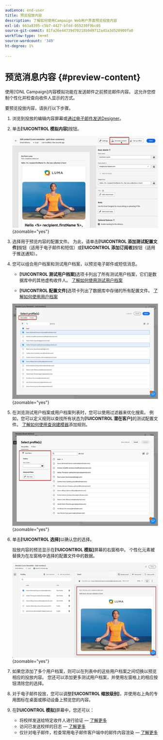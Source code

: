 ```yaml
---
audience: end-user
title: 预览投放内容
description: 了解如何使用Campaign Web用户界面预览投放内容
exl-id: 663a8395-c5b7-4427-bfdd-055230f9bc05
source-git-commit: 81fa26e44739d70218b949712a41a3d520900fa0
workflow-type: tm+mt
source-wordcount: '349'
ht-degree: 1%

---
```



# 预览消息内容 {#preview-content}

使用[!DNL Campaign]内容模拟功能在发送邮件之前预览邮件内容。 这允许您控制个性化并检查向收件人显示的方式。

要预览投放内容，请执行以下步骤。

1. 浏览到投放的编辑内容屏幕或[通过电子邮件发送Designer](../email/get-started-email-designer.md)。

1. 单击&#x200B;**[!UICONTROL 模拟内容]**&#x200B;按钮。

   ![](assets/simulate-button.png){zoomable="yes"}

1. 选择用于预览内容的配置文件。 为此，请单击&#x200B;**[!UICONTROL 添加测试配置文件]**&#x200B;按钮（适用于电子邮件和短信）或&#x200B;**[!UICONTROL 添加订阅者]**&#x200B;按钮（适用于推送通知）。

1. 您可以组合用户档案和测试用户档案，以预览电子邮件或短信消息。

   * **[!UICONTROL 测试用户档案]**&#x200B;选项卡列出了所有测试用户档案，它们是数据库中的其他虚构收件人。 [了解如何使用测试用户档案](../audience/test-profiles.md)

   * **[!UICONTROL 配置文件]**&#x200B;选项卡列出了数据库中存储的所有配置文件。 [了解如何使用用户档案](../audience/about-recipients.md)

   ![](assets/simulate-select-profiles.png){zoomable="yes"}

1. 在浏览测试用户档案或用户档案列表时，您可以使用过滤器来优化搜索。 例如，您可以定义规则以查找所有状态为&#x200B;**[!UICONTROL 潜在客户]**&#x200B;的测试配置文件。 [了解如何使用查询建模器](../query/query-modeler-overview.md)添加规则。

   ![](assets/simulate-test-profile-filter.png){zoomable="yes"}

1. 单击&#x200B;**[!UICONTROL 选择]**&#x200B;以确认您的选择。

   投放内容的预览显示在&#x200B;**[!UICONTROL 模拟]**&#x200B;屏幕的右窗格中。 个性化元素被替换为在左窗格中选择的配置文件中的数据。

   ![](assets/simulate-preview.png){zoomable="yes"}

1. 如果您添加了多个用户档案，则可以在列表中的这些用户档案之间切换以预览相应的投放内容。 您还可以添加更多测试用户档案，并使用左窗格上的相应按钮清除您的选择。

1. 对于电子邮件投放，您可以调整&#x200B;**[!UICONTROL 缩放级别]**，并使用右上角的专用图标在桌面或移动设备上预览您的内容。

1. 在&#x200B;**[!UICONTROL 模拟]**&#x200B;屏幕中，您还可以：
   * 将校样发送给特定收件人进行验证 — [了解更多](test-deliveries.md)
   * 访问已发送校样的日志 — [了解更多](test-deliveries.md#access-test-deliveries)
   * 仅针对电子邮件，检查常用电子邮件客户端中的邮件内容渲染 — [了解更多](email-rendering.md)




